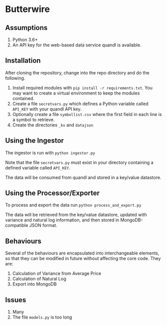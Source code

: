 Butterwire
==========

Assumptions
-----------

1. Python 3.6+
1. An API key for the web-based data service quandl is available.


Installation
------------

After cloning the repository, change into the repo directory and do the following.

1. Install required modules with `pip install -r requirements.txt`. You may want to create a virtual environment to keep the modules contained.
1. Create a file `secretvars.py` which defines a Python variable called `API_KEY` with your quandl API key.
1. Optionally create a file `symbollist.csv` where the first field in each line is a symbol to retrieve.
1. Create the directories `_kv` and `datajson` 


Using the Ingestor
------------------

The ingestor is run with `python ingestor.py`

Note that the file `secretvars.py` must exist in your directory containing a defined variable called `API_KEY`.

The data will be consumed from quandl and stored in a key/value datastore.


Using the Processor/Exporter
----------------------------

To process and export the data run `python process_and_export.py`

The data will be retrieved from the key/value datastore, updated with variance and natural log information, and then stored in MongoDB-compatible JSON format.


Behaviours
----------

Several of the behaviours are encapsulated into interchangeable elements, so that they can be modified in future without affecting the core code. They are:

1. Calculation of Variance from Average Price
1. Calculation of Natural Log
1. Export into MongoDB

Issues
------

1. Many
1. The file `models.py` is too long


